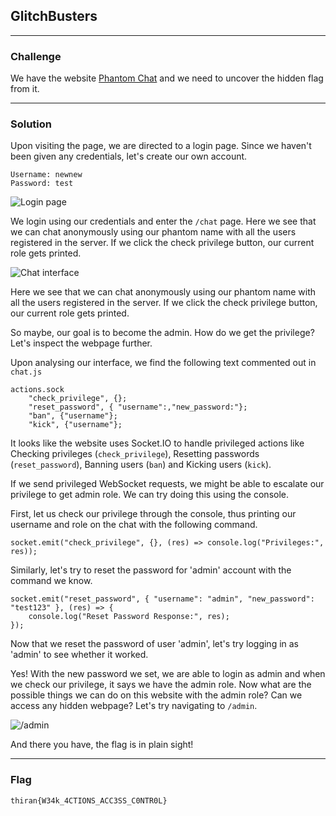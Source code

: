 ## GlitchBusters

---

### Challenge

We have the website [Phantom Chat](https://thiranctf-phantom-chat.chals.io/) and we need to uncover the hidden flag from it.

---

### Solution

Upon visiting the page, we are directed to a login page. Since we haven't been given any credentials, let's create our own account.

```
Username: newnew
Password: test
```

![Login page](https://github.com/user-attachments/assets/cc56cbe1-c0a1-4f63-975a-274bf6d8cb37)

We login using our credentials and enter the `/chat` page. Here we see that we can chat anonymously using our phantom name with all the users registered in the server. If we click the check privilege button, our current role gets printed.

![Chat interface](https://github.com/user-attachments/assets/868231e7-2c49-42f8-b9ff-21d8afdc3cf5)

Here we see that we can chat anonymously using our phantom name with all the users registered in the server. If we click the check privilege button, our current role gets printed. 

So maybe, our goal is to become the admin. How do we get the privilege? Let's inspect the webpage further.

Upon analysing our interface, we find the following text commented out in `chat.js`

```
actions.sock
    "check_privilege", {};
    "reset_password", { "username":,"new_password:"};
    "ban", {"username"};
    "kick", {"username"};
```

It looks like the website uses Socket.IO to handle privileged actions like Checking privileges (`check_privilege`), Resetting passwords (`reset_password`), Banning users (`ban`) and Kicking users (`kick`).

If we send privileged WebSocket requests, we might be able to escalate our privilege to get admin role. We can try doing this using the console.

First, let us check our privilege through the console, thus printing our username and role on the chat with the following command.

```
socket.emit("check_privilege", {}, (res) => console.log("Privileges:", res));
```

Similarly, let's try to reset the password for 'admin' account with the command we know.

```
socket.emit("reset_password", { "username": "admin", "new_password": "test123" }, (res) => {
    console.log("Reset Password Response:", res);
});
```

Now that we reset the password of user 'admin', let's try logging in as 'admin' to see whether it worked.

Yes! With the new password we set, we are able to login as admin and when we check our privilege, it says we have the admin role. Now what are the possible things we can do on this website with the admin role? Can we access any hidden webpage? Let's try navigating to `/admin`.

![/admin](https://github.com/user-attachments/assets/b37a10ac-f510-4a7a-a272-9122666aac41)

And there you have, the flag is in plain sight!

---

### Flag

```
thiran{W34k_4CTIONS_ACC3SS_C0NTR0L}
```
